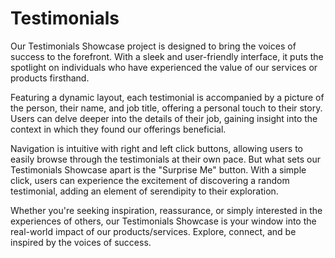 # Testimonials
Our Testimonials Showcase project is designed to bring the voices of success to the forefront. With a sleek and user-friendly interface, it puts the spotlight on individuals who have experienced the value of our services or products firsthand.

Featuring a dynamic layout, each testimonial is accompanied by a picture of the person, their name, and job title, offering a personal touch to their story. Users can delve deeper into the details of their job, gaining insight into the context in which they found our offerings beneficial.

Navigation is intuitive with right and left click buttons, allowing users to easily browse through the testimonials at their own pace. But what sets our Testimonials Showcase apart is the "Surprise Me" button. With a simple click, users can experience the excitement of discovering a random testimonial, adding an element of serendipity to their exploration.

Whether you're seeking inspiration, reassurance, or simply interested in the experiences of others, our Testimonials Showcase is your window into the real-world impact of our products/services. Explore, connect, and be inspired by the voices of success.
